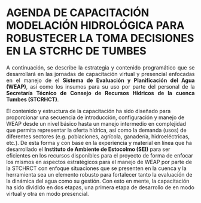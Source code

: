 # AGENDA DE CAPACITACIÓN MODELACIÓN HIDROLÓGICA PARA ROBUSTECER LA TOMA DECISIONES EN LA STCRHC DE TUMBES

<p style="text-align: justify;">A continuación, se describe la estrategia y contenido programático que se desarrollará en las jornadas de capacitación virtual y presencial enfocadas en el manejo de el <strong>Sistema de Evaluación y Planificación del Agua (WEAP)</strong>, así como los insumos para su uso por parte del personal de la <strong>Secretaría Técnico de Consejo de Recursos Hídricos de la cuenca Tumbes (STCRHCT)</strong>.  

El contenido y estructura de la capacitación ha sido diseñado para proporcionar una secuencia de introducción, configuración y manejo de WEAP desde un nivel básico hasta un manejo intermedio en complejidad que permita representar la oferta hídrica, así como la demanda (usos) de diferentes sectores (e.g. poblaciones, agrícola, ganadería, hidroeléctricas, etc.). De esta forma y con base en la experiencia y material en línea que ha desarrollado el <strong>Instituto de Ambiente de Estocolmo (SEI)</strong> para ser eficientes en los recursos disponibles para el proyecto de forma de enfocar los mismos en aspectos estratégicos para el manejo de WEAP por parte de la STCHRCT con enfoque situaciones que se presenten en la cuenca y la herramienta sea un elemento robusto para fortalecer tanto la evaluación de la dinámica del agua como su gestión. Con esto en mente, la capacitación ha sido dividido en dos etapas, una primera etapa de desarrollo de en modo virtual y otra en modo presencial.</p>
